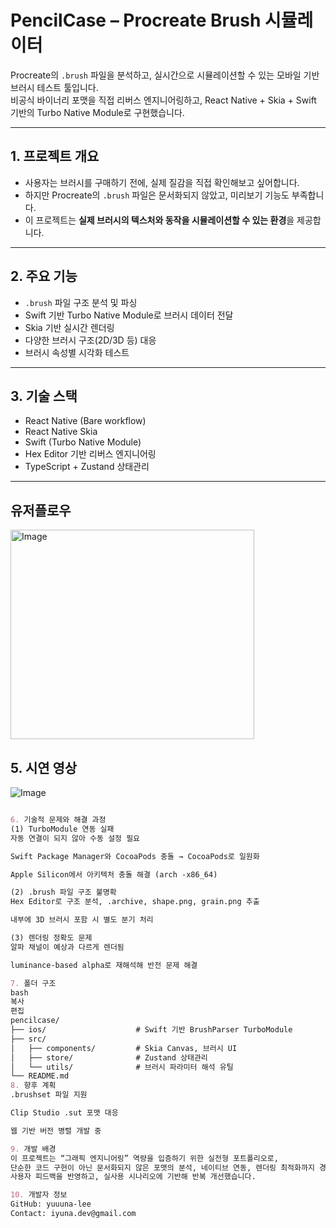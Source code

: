 # PencilCase – Procreate Brush 시뮬레이터

Procreate의 `.brush` 파일을 분석하고, 실시간으로 시뮬레이션할 수 있는 모바일 기반 브러시 테스트 툴입니다.  
비공식 바이너리 포맷을 직접 리버스 엔지니어링하고, React Native + Skia + Swift 기반의 Turbo Native Module로 구현했습니다.

---

## 1. 프로젝트 개요

- 사용자는 브러시를 구매하기 전에, 실제 질감을 직접 확인해보고 싶어합니다.
- 하지만 Procreate의 `.brush` 파일은 문서화되지 않았고, 미리보기 기능도 부족합니다.
- 이 프로젝트는 **실제 브러시의 텍스처와 동작을 시뮬레이션할 수 있는 환경**을 제공합니다.

---

## 2. 주요 기능

- `.brush` 파일 구조 분석 및 파싱
- Swift 기반 Turbo Native Module로 브러시 데이터 전달
- Skia 기반 실시간 렌더링
- 다양한 브러시 구조(2D/3D 등) 대응
- 브러시 속성별 시각화 테스트

---

## 3. 기술 스택

- React Native (Bare workflow)
- React Native Skia
- Swift (Turbo Native Module)
- Hex Editor 기반 리버스 엔지니어링
- TypeScript + Zustand 상태관리

---

## 유저플로우
<img width="390" height="335" alt="Image" src="https://github.com/user-attachments/assets/6e271571-88da-4c5e-871c-624544ddc4f6" />

## 5. 시연 영상
![Image](https://github.com/user-attachments/assets/5af63baa-ed09-46c4-9d50-a1c964bdcd74)

```md

6. 기술적 문제와 해결 과정
(1) TurboModule 연동 실패
자동 연결이 되지 않아 수동 설정 필요

Swift Package Manager와 CocoaPods 충돌 → CocoaPods로 일원화

Apple Silicon에서 아키텍처 충돌 해결 (arch -x86_64)

(2) .brush 파일 구조 불명확
Hex Editor로 구조 분석, .archive, shape.png, grain.png 추출

내부에 3D 브러시 포함 시 별도 분기 처리

(3) 렌더링 정확도 문제
알파 채널이 예상과 다르게 렌더됨

luminance-based alpha로 재해석해 반전 문제 해결

7. 폴더 구조
bash
복사
편집
pencilcase/
├── ios/                    # Swift 기반 BrushParser TurboModule
├── src/
│   ├── components/         # Skia Canvas, 브러시 UI
│   ├── store/              # Zustand 상태관리
│   └── utils/              # 브러시 파라미터 해석 유틸
└── README.md
8. 향후 계획
.brushset 파일 지원

Clip Studio .sut 포맷 대응

웹 기반 버전 병렬 개발 중

9. 개발 배경
이 프로젝트는 “그래픽 엔지니어링” 역량을 입증하기 위한 실전형 포트폴리오로,
단순한 코드 구현이 아닌 문서화되지 않은 포맷의 분석, 네이티브 연동, 렌더링 최적화까지 경험한 과정을 담고 있습니다.
사용자 피드백을 반영하고, 실사용 시나리오에 기반해 반복 개선했습니다.

10. 개발자 정보
GitHub: yuuuna-lee
Contact: iyuna.dev@gmail.com
